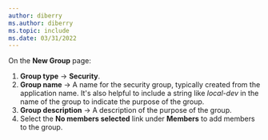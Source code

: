 ```yaml
---
author: diberry
ms.author: diberry
ms.topic: include
ms.date: 03/31/2022
---
```

On the **New Group** page:

1. **Group type** &rarr; **Security**.
1. **Group name** &rarr; A name for the security group, typically created from the application name.  It's also helpful to include a string like *local-dev* in the name of the group to indicate the purpose of the group.
1. **Group description** &rarr; A description of the purpose of the group.
1. Select the **No members selected** link under **Members** to add members to the group.
